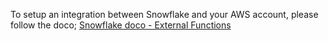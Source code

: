 To setup an integration between Snowflake and your AWS account, please follow the doco;
[Snowflake doco - External Functions](https://docs.snowflake.com/en/sql-reference/external-functions.html)
